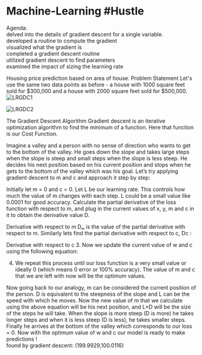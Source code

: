# Machine-Learning #Hustle

Agenda:<br>
delved into the details of gradient descent for a single variable.<br>
developed a routine to compute the gradient<br>
visualized what the gradient is<br>
completed a gradient descent routine<br>
utilized gradient descent to find parameters<br>
examined the impact of sizing the learning rate<br>

Housing price prediction based on area of house.
Problem Statement
Let's use the same two data points as before - a house with 1000 square feet sold for $300,000 and a house with 2000 square feet sold for $500,000.
![LRGDC1](https://github.com/ssrakshe/Machine-Learning-_-Hustle/assets/66088285/9cc470ae-0a31-44b5-845a-c2e3ebff2296)

![LRGDC2](https://github.com/ssrakshe/Machine-Learning-_-Hustle/assets/66088285/3db30e65-9868-4fc2-8588-9daf3c8a2575)

The Gradient Descent Algorithm
Gradient descent is an iterative optimization algorithm to find the minimum of a function. Here that function is our Cost Function.

Imagine a valley and a person with no sense of direction who wants to get to the bottom of the valley. He goes down the slope and takes large steps when the slope is steep and small steps when the slope is less steep. He decides his next position based on his current position and stops when he gets to the bottom of the valley which was his goal.
Let’s try applying gradient descent to m and c and approach it step by step:

Initially let m = 0 and c = 0. Let L be our learning rate. This controls how much the value of m changes with each step. L could be a small value like 0.0001 for good accuracy.
Calculate the partial derivative of the loss function with respect to m, and plug in the current values of x, y, m and c in it to obtain the derivative value D.

Derivative with respect to m
Dₘ is the value of the partial derivative with respect to m. Similarly lets find the partial derivative with respect to c, Dc :


Derivative with respect to c
3. Now we update the current value of w and c using the following equation:


4. We repeat this process until our loss function is a very small value or ideally 0 (which means 0 error or 100% accuracy). The value of m and c that we are left with now will be the optimum values.

Now going back to our analogy, m can be considered the current position of the person. D is equivalent to the steepness of the slope and L can be the speed with which he moves. Now the new value of m that we calculate using the above equation will be his next position, and L×D will be the size of the steps he will take. When the slope is more steep (D is more) he takes longer steps and when it is less steep (D is less), he takes smaller steps. Finally he arrives at the bottom of the valley which corresponds to our loss = 0.
Now with the optimum value of w and c our model is ready to make predictions !<br>
 found by gradient descent: (199.9929,100.0116)
